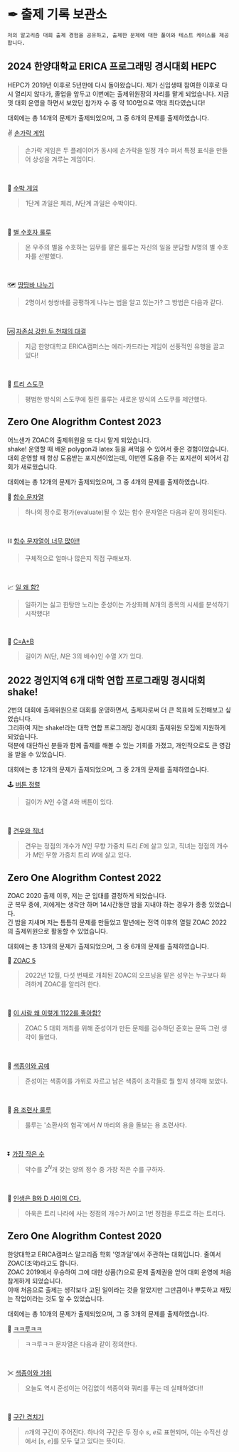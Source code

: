 # ✒ 출제 기록 보관소

```
저의 알고리즘 대회 출제 경험을 공유하고, 출제한 문제에 대한 풀이와 테스트 케이스를 제공합니다.
```

## 2024 한양대학교 ERICA 프로그래밍 경시대회 HEPC

HEPC가 2019년 이후로 5년만에 다시 돌아왔습니다.
제가 신입생때 참여한 이후로 다시 열리지 않다가, 졸업을 앞두고 이번에는 출제위원장의 자리를 맡게 되었습니다.
지금껏 대회 운영을 하면서 보았던 참가자 수 중 약 100명으로 역대 최다였습니다!

대회에는 총 14개의 문제가 출제되었으며, 그 중 6개의 문제를 출제하였습니다.

✌ [손가락 게임](https://github.com/rasauq1122/ProblemAuthor/tree/master/%EC%86%90%EA%B0%80%EB%9D%BD%20%EA%B2%8C%EC%9E%84)
> 손가락 게임은 두 플레이어가 동시에 손가락을 일정 개수 펴서 특정 표식을 만들어 상성을 겨루는 게임이다.

<br>

🍉 [수박 게임](https://github.com/rasauq1122/ProblemAuthor/tree/master/%EC%88%98%EB%B0%95%20%EA%B2%8C%EC%9E%84)
> $1$단계 과일은 체리, $N$단계 과일은 수박이다.

<br>

🌟 [별 수호자 룰루](https://github.com/rasauq1122/ProblemAuthor/tree/master/%EB%B3%84%20%EC%88%98%ED%98%B8%EC%9E%90%20%EB%A3%B0%EB%A3%A8)
> 온 우주의 별을 수호하는 임무를 맡은 룰루는 자신의 일을 분담할 $N$명의 별 수호자를 선발했다.

<br>

🗺 [땅땅바 나누기](https://github.com/rasauq1122/ProblemAuthor/tree/master/%EB%95%85%EB%95%85%EB%B0%94%20%EB%82%98%EB%88%84%EA%B8%B0)
> 2명이서 쌍쌍바를 공평하게 나누는 법을 알고 있는가? 그 방법은 다음과 같다.

<br>

🆚 [자존심 강한 두 천재의 대결](https://github.com/rasauq1122/ProblemAuthor/tree/master/%EC%9E%90%EC%A1%B4%EC%8B%AC%20%EA%B0%95%ED%95%9C%20%EB%91%90%20%EC%B2%9C%EC%9E%AC%EC%9D%98%20%EB%8C%80%EA%B2%B0)
> 지금 한양대학교 ERICA캠퍼스는 에리-카드라는 게임이 선풍적인 유행을 끌고 있다!

<br>

🎄 [트리 스도쿠](https://github.com/rasauq1122/ProblemAuthor/tree/master/%ED%8A%B8%EB%A6%AC%20%EC%8A%A4%EB%8F%84%EC%BF%A0)
> 평범한 방식의 스도쿠에 질린 룰루는 새로운 방식의 스도쿠를 제안했다.

## Zero One Alogrithm Contest 2023

어느샌가 ZOAC의 출제위원을 또 다시 맡게 되었습니다.  
shake! 운영할 때 배운 polygon과 latex 등을 써먹을 수 있어서 좋은 경험이었습니다.  
대회 운영할 때 항상 도움받는 포지션이었는데, 이번엔 도움을 주는 포지션이 되어서 감회가 새로웠습니다.  

대회에는 총 12개의 문제가 출제되었으며, 그 중 4개의 문제를 출제하였습니다.

🔗 [함수 문자열](https://github.com/rasauq1122/ProblemAuthor/tree/master/%ED%95%A8%EC%88%98%20%EB%AC%B8%EC%9E%90%EC%97%B4)
> 하나의 정수로 평가(evaluate)될 수 있는 함수 문자열은 다음과 같이 정의된다.

<br>

⛓ [함수 문자열이 너무 많아!!](https://github.com/rasauq1122/ProblemAuthor/tree/master/%ED%95%A8%EC%88%98%20%EB%AC%B8%EC%9E%90%EC%97%B4%EC%9D%B4%20%EB%84%88%EB%AC%B4%20%EB%A7%8E%EC%95%84!!)
> 구체적으로 얼마나 많은지 직접 구해보자.

<br>

📈 [일 왜 함?](https://github.com/rasauq1122/ProblemAuthor/tree/master/%EC%9D%BC%20%EC%99%9C%20%ED%95%A8)
> 일하기는 싫고 한탕만 노리는 준성이는 가상화폐 $N$개의 종목의 시세를 분석하기 시작했다!

<br>

🧮 [C=A+B](https://github.com/rasauq1122/ProblemAuthor/tree/master/C%3DA%2BB)
> 길이가 $N$(단, $N$은 $3$의 배수)인 수열 $X$가 있다.


## 2022 경인지역 6개 대학 연합 프로그래밍 경시대회 shake!

2번의 대회에 출제위원으로 대회를 운영하면서, 출제자로써 더 큰 목표에 도전해보고 싶었습니다.  
그리하여 저는 shake!라는 대학 연합 프로그래밍 경시대회 출제위원 모집에 지원하게 되었습니다.  
덕분에 대단하신 분들과 함께 출제를 해볼 수 있는 기회를 가졌고, 개인적으로도 큰 영감을 받을 수 있었습니다.  
  
대회에는 총 12개의 문제가 출제되었으며, 그 중 2개의 문제를 출제하였습니다.

🕹 [버튼 정렬](https://github.com/rasauq1122/ProblemAuthor/tree/master/%EB%B2%84%ED%8A%BC%20%EC%A0%95%EB%A0%AC)
> 길이가 $N$인 수열 $A$와 버튼이 있다.

<br>

💑 [견우와 직녀](https://github.com/rasauq1122/ProblemAuthor/tree/master/%EA%B2%AC%EC%9A%B0%EC%99%80%20%EC%A7%81%EB%85%80)
> 견우는 정점의 개수가 $N$인 무향 가중치 트리 $E$에 살고 있고, 직녀는 정점의 개수가 $M$인 무향 가중치 트리 $W$에 살고 있다.

## Zero One Alogrithm Contest 2022

ZOAC 2020 출제 이후, 저는 군 입대를 결정하게 되었습니다.  
군 복무 중에, 저에게는 생각만 하며 14시간동안 밤을 지내야 하는 경우가 종종 있었습니다.  
긴 밤을 지새며 저는 틈틈히 문제를 만들었고 말년에는 전역 이후의 열릴 ZOAC 2022의 출제위원으로 활동할 수 있었습니다.  
  
대회에는 총 13개의 문제가 출제되었으며, 그 중 6개의 문제를 출제하였습니다.

📢 [ZOAC 5](https://github.com/rasauq1122/ProblemAuthor/tree/master/ZOAC%205)
> 2022년 12월, 다섯 번째로 개최된 ZOAC의 오프닝을 맡은 성우는 누구보다 화려하게 ZOAC를 알리려 한다.

<br>

🤔 [이 사람 왜 이렇게 1122를 좋아함?](https://github.com/rasauq1122/ProblemAuthor/tree/master/%EC%9D%B4%20%EC%82%AC%EB%9E%8C%20%EC%99%9C%20%EC%9D%B4%EB%A0%87%EA%B2%8C%201122%EB%A5%BC%20%EC%A2%8B%EC%95%84%ED%95%A8)
> ZOAC 5 대회 개최를 위해 준성이가 만든 문제를 검수하던 준호는 문뜩 그런 생각이 들었다.

<br>

🧵 [색종이와 공예](https://github.com/rasauq1122/ProblemAuthor/tree/master/%EC%83%89%EC%A2%85%EC%9D%B4%EC%99%80%20%EA%B3%B5%EC%98%88)
> 준성이는 색종이를 가위로 자르고 남은 색종이 조각들로 뭘 할지 생각해 보았다.

<br>

🐲 [용 조련사 룰루](https://github.com/rasauq1122/ProblemAuthor/tree/master/%EC%9A%A9%20%EC%A1%B0%EB%A0%A8%EC%82%AC%20%EB%A3%B0%EB%A3%A8)
> 룰루는 '소환사의 협곡'에서 $N$ 마리의 용을 돌보는 용 조련사다.

<br>

⏬ [가장 작은 수](https://github.com/rasauq1122/ProblemAuthor/tree/master/%EA%B0%80%EC%9E%A5%20%EC%9E%91%EC%9D%80%20%EC%88%98)
> 약수를 $2^N$개 갖는 양의 정수 중 가장 작은 수를 구하자.

<br>

💪 [인생은 B와 D 사이의 C다.](https://github.com/rasauq1122/ProblemAuthor/tree/master/%EC%9D%B8%EC%83%9D%EC%9D%80%20B%EC%99%80%20D%20%EC%82%AC%EC%9D%B4%EC%9D%98%20C%EB%8B%A4)
> 아욱은 트리 나라에 사는 정점의 개수가 $N$이고 $1$번 정점을 루트로 하는 트리다. 

## Zero One Alogrithm Contest 2020

한양대학교 ERICA캠퍼스 알고리즘 학회 '영과일'에서 주관하는 대회입니다. 줄여서 ZOAC(조악)라고도 합니다.  
ZOAC 2019에서 우승하여 그에 대한 상품(?)으로 문제 출제권을 얻어 대회 운영에 처음 참게하게 되었습니다.  
이때 처음으로 출제는 생각보다 고된 일이라는 것을 알았지만 그만큼이나 뿌듯하고 재밌는 작업이라는 것도 알 수 있었습니다.  
  
대회에는 총 10개의 문제가 출제되었으며, 그 중 3개의 문제를 출제하였습니다. 


🤭 [ㅋㅋ루ㅋㅋ](https://github.com/rasauq1122/ProblemAuthor/tree/master/%E3%85%8B%E3%85%8B%EB%A3%A8%E3%85%8B%E3%85%8B)
> ㅋㅋ루ㅋㅋ 문자열은 다음과 같이 정의한다.

<br>

✂ [색종이와 가위](https://github.com/rasauq1122/ProblemAuthor/tree/master/%EC%83%89%EC%A2%85%EC%9D%B4%EC%99%80%20%EA%B0%80%EC%9C%84)
> 오늘도 역시 준성이는 어김없이 색종이와 쿼리를 푸는 데 실패하였다!! 

<br>

🚧 [구간 겹치기](https://github.com/rasauq1122/ProblemAuthor/tree/master/%EA%B5%AC%EA%B0%84%20%EA%B2%B9%EC%B9%98%EA%B8%B0)
> *n*개의 구간이 주어진다. 하나의 구간은 두 정수 *s*, *e*로 표현되며, 이는 수직선 상에서 [*s*, *e*]를 모두 덮고 있다는 뜻이다.
